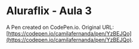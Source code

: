 # Aluraflix - Aula 3

A Pen created on CodePen.io. Original URL: [https://codepen.io/camilafernanda/pen/YzBEJQo](https://codepen.io/camilafernanda/pen/YzBEJQo).

